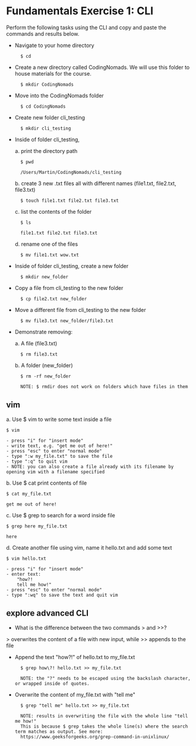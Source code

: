 # Fundamentals Exercise 1: CLI

Perform the following tasks using the CLI and copy and paste the commands and results below.

- Navigate to your home directory

        $ cd

- Create a new directory called CodingNomads. We will use this folder to house materials for the course.

        $ mkdir CodingNomads

- Move into the CodingNomads folder

        $ cd CodingNomads

- Create new folder cli_testing

        $ mkdir cli_testing

- Inside of folder cli_testing,

    a. print the directory path

        $ pwd

        /Users/Martin/CodingNomads/cli_testing

    b. create 3 new .txt files all with different names (file1.txt, file2.txt, file3.txt)

        $ touch file1.txt file2.txt file3.txt

    c. list the contents of the folder

        $ ls

        file1.txt file2.txt file3.txt

    d. rename one of the files

        $ mv file1.txt wow.txt

- Inside of folder cli_testing, create a new folder

        $ mkdir new_folder

- Copy a file from cli_testing to the new folder

        $ cp file2.txt new_folder

- Move a different file from cli_testing to the new folder

        $ mv file3.txt new_folder/file3.txt

- Demonstrate removing:

    a. A file (file3.txt)

        $ rm file3.txt

    b. A folder (new_folder)

        $ rm -rf new_folder

        NOTE: $ rmdir does not work on folders which have files in them

## vim

a. Use $ vim to write some text inside a file

    $ vim

    - press "i" for "insert mode"
    - write text, e.g. "get me out of here!"
    - press "esc" to enter "normal mode"
    - type ":w my_file.txt" to save the file
    - type ":q" to quit vim
    - NOTE: you can also create a file already with its filename by opening vim with a filename specified

b. Use $ cat print contents of file

    $ cat my_file.txt

    get me out of here!

c. Use $ grep to search for a word inside file

    $ grep here my_file.txt

    here

d. Create another file using vim, name it hello.txt and add some text

    $ vim hello.txt

    - press "i" for "insert mode"
    - enter text:
        "how?!
        tell me how!"
    - press "esc" to enter "normal mode"
    - type ":wq" to save the text and quit vim

## explore advanced CLI

- What is the difference between the two commands > and >>?

\> overwrites the content of a file with new input, while >> appends to the file

- Append the text "how?!" of hello.txt to my_file.txt

        $ grep how\?! hello.txt >> my_file.txt

        NOTE: the "?" needs to be escaped using the backslash character, or wrapped inside of quotes.

- Overwrite the content of my_file.txt with "tell me"

        $ grep "tell me" hello.txt >> my_file.txt

        NOTE: results in overwriting the file with the whole line "tell me how!"
        This is because $ grep takes the whole line(s) where the search term matches as output. See more:
        https://www.geeksforgeeks.org/grep-command-in-unixlinux/
